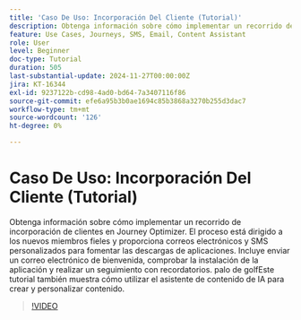 ```yaml
---
title: 'Caso De Uso: Incorporación Del Cliente (Tutorial)'
description: Obtenga información sobre cómo implementar un recorrido de incorporación de clientes en Adobe Journey Optimizer (AJO).El proceso está dirigido a los nuevos miembros fieles y proporciona correos electrónicos y SMS personalizados para fomentar las descargas de aplicaciones. palo de golfIncluye enviar un correo electrónico de bienvenida, comprobar la instalación de la aplicación y realizar un seguimiento con recordatorios. palo de golfEste tutorial también muestra cómo utilizar el asistente de contenido de IA para crear y personalizar contenido.
feature: Use Cases, Journeys, SMS, Email, Content Assistant
role: User
level: Beginner
doc-type: Tutorial
duration: 505
last-substantial-update: 2024-11-27T00:00:00Z
jira: KT-16344
exl-id: 9237122b-cd98-4ad0-bd64-7a3407116f86
source-git-commit: efe6a95b3b0ae1694c85b3868a3270b255d3dac7
workflow-type: tm+mt
source-wordcount: '126'
ht-degree: 0%

---
```


# Caso De Uso: Incorporación Del Cliente (Tutorial)

Obtenga información sobre cómo implementar un recorrido de incorporación de clientes en Journey Optimizer. El proceso está dirigido a los nuevos miembros fieles y proporciona correos electrónicos y SMS personalizados para fomentar las descargas de aplicaciones. Incluye enviar un correo electrónico de bienvenida, comprobar la instalación de la aplicación y realizar un seguimiento con recordatorios. palo de golfEste tutorial también muestra cómo utilizar el asistente de contenido de IA para crear y personalizar contenido.

>[!VIDEO](https://video.tv.adobe.com/v/3440653/?learn=on&enablevpops&captions=spa)
